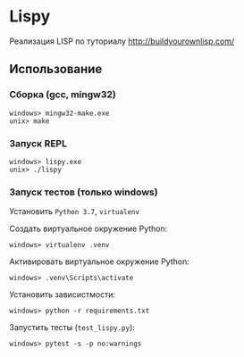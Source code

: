 # Lispy

Реализация LISP по туториалу http://buildyourownlisp.com/

## Использование

### Сборка (gcc, mingw32)
```
windows> mingw32-make.exe
unix> make
```

### Запуск REPL
```
windows> lispy.exe
unix> ./lispy
```

### Запуск тестов (только windows)

Установить `Python 3.7`, `virtualenv`

Создать виртуальное окружение Python:

```
windows> virtualenv .venv
```

Активировать виртуальное окружение Python:
```
windows> .venv\Scripts\activate
```

Установить зависистмости:
```
windows> python -r requirements.txt
```

Запустить тесты (`test_lispy.py`):
```
windows> pytest -s -p no:warnings
```

